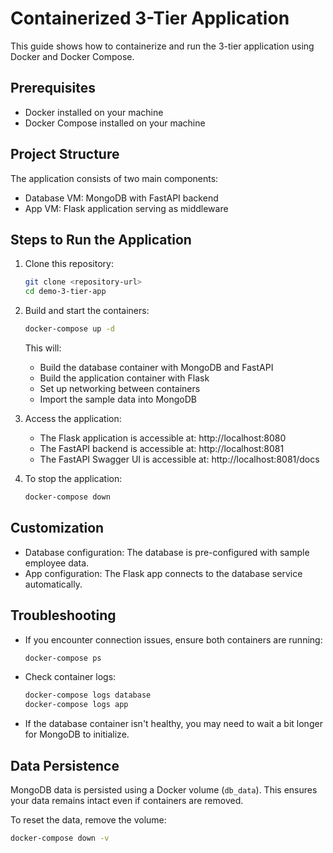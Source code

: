# Containerized 3-Tier Application

This guide shows how to containerize and run the 3-tier application using Docker and Docker Compose.

## Prerequisites

- Docker installed on your machine
- Docker Compose installed on your machine

## Project Structure

The application consists of two main components:
- Database VM: MongoDB with FastAPI backend
- App VM: Flask application serving as middleware

## Steps to Run the Application

1. Clone this repository:
   ```bash
   git clone <repository-url>
   cd demo-3-tier-app
   ```

2. Build and start the containers:
   ```bash
   docker-compose up -d
   ```

   This will:
   - Build the database container with MongoDB and FastAPI
   - Build the application container with Flask
   - Set up networking between containers
   - Import the sample data into MongoDB

3. Access the application:
   - The Flask application is accessible at: http://localhost:8080
   - The FastAPI backend is accessible at: http://localhost:8081
   - The FastAPI Swagger UI is accessible at: http://localhost:8081/docs

4. To stop the application:
   ```bash
   docker-compose down
   ```

## Customization

- Database configuration: The database is pre-configured with sample employee data.
- App configuration: The Flask app connects to the database service automatically.

## Troubleshooting

- If you encounter connection issues, ensure both containers are running:
  ```bash
  docker-compose ps
  ```

- Check container logs:
  ```bash
  docker-compose logs database
  docker-compose logs app
  ```

- If the database container isn't healthy, you may need to wait a bit longer for MongoDB to initialize.

## Data Persistence

MongoDB data is persisted using a Docker volume (`db_data`). This ensures your data remains intact even if containers are removed.

To reset the data, remove the volume:
```bash
docker-compose down -v
``` 